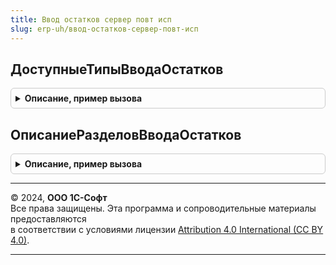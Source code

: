 ```yaml
---
title: Ввод остатков сервер повт исп
slug: erp-uh/ввод-остатков-сервер-повт-исп
---
```



## ДоступныеТипыВводаОстатков
<details style="margin: 1em 0; padding: 0.5em; border: 1px solid #ccc; border-radius: 6px;">

<summary style="font-weight: bold; cursor: pointer;">Описание, пример вызова</summary>

```bsl

// Возвращает доступные типы ввода остатков
//
// Возвращаемое значение:
// 	Массив - Доступные типы ввода остатков
//
Функция ДоступныеТипыВводаОстатков() Экспорт
```

Пример вызова
```bsl
Результат = ВводОстатковСерверПовтИсп.ДоступныеТипыВводаОстатков() 
```
</details>

## ОписаниеРазделовВводаОстатков
<details style="margin: 1em 0; padding: 0.5em; border: 1px solid #ccc; border-radius: 6px;">

<summary style="font-weight: bold; cursor: pointer;">Описание, пример вызова</summary>

```bsl

// Возвращает описания разделов и хозяйственных операций ввода остатков.
//
// Возвращаемое значение:
// 	ТаблицаЗначений - Описание: таблица значений содержащая описание хозяйственных операций ввода остатков:
// * РазделУчета - Строка  - Текстовое представление раздела учета
// * ХозяйственнаяОперация - ПеречислениеСсылка.ХозяйственныеОперации - Значение хозяйственной операции ввода остатков
// * ПояснениеРазделаУчета - Строка - Текстовое представление описания хозяйственной операции ввода остатков
// * ПорядокВДереве        - Число - Иерархия хозяйственной операции в дереве ввода остатков
// * ДоступностьВвода      - Булево - Разрешает или запрещает ввод документа ввода остатков
// * ДокументВводаОстатков - СправочникСсылка.ИдентификаторыОбъектовМетаданных - Идентификатор документа ввода остатков
// * ШаблонЗаголовкаДокумента - Строка - Шаблон по которому строится представление документа.
//
Функция ОписаниеРазделовВводаОстатков() Экспорт
```

Пример вызова
```bsl
Результат = ВводОстатковСерверПовтИсп.ОписаниеРазделовВводаОстатков() 
```
</details>

---

© 2024, **ООО 1С-Софт**  
Все права защищены. Эта программа и сопроводительные материалы предоставляются  
в соответствии с условиями лицензии [Attribution 4.0 International (CC BY 4.0)](https://creativecommons.org/licenses/by/4.0/legalcode).

---
